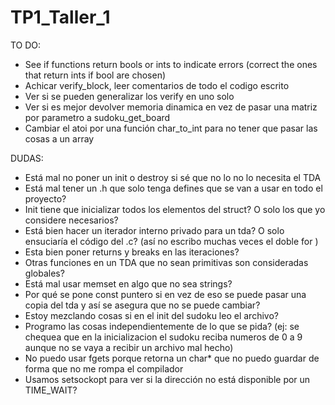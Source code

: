 # TP1_Taller_1


TO DO:

- See if functions return bools or ints to indicate errors (correct the ones that return ints if bool are chosen)
- Achicar verify_block, leer comentarios de todo el codigo escrito
- Ver si se pueden generalizar los verify en uno solo
- Ver si es mejor devolver memoria dinamica en vez de pasar una matriz por parametro a sudoku_get_board
- Cambiar el atoi por una función char_to_int para no tener que pasar las cosas a un array


DUDAS:

- Está mal no poner un init o destroy si sé que no lo no lo necesita el TDA
- Está mal tener un .h que solo tenga defines que se van a usar en todo el proyecto?
- Init tiene que inicializar todos los elementos del struct? O solo los que yo considere necesarios?
- Está bien hacer un iterador interno privado para un tda? O solo ensuciaría el código del .c? (así no escribo muchas veces el doble for )
- Esta bien poner returns y breaks en las iteraciones?
- Otras funciones en un TDA que no sean primitivas son consideradas globales?
- Está mal usar memset en algo que no sea strings?
- Por qué se pone const puntero si en vez de eso se puede pasar una copia del tda y así se asegura que no se puede cambiar?
- Estoy mezclando cosas si en el init del sudoku leo el archivo?
- Programo las cosas independientemente de lo que se pida? (ej: se chequea que en la inicializacion el sudoku reciba numeros de 0 a 9 aunque no se vaya a recibir un archivo mal hecho)
- No puedo usar fgets porque retorna un char* que no puedo guardar de forma que no me rompa el compilador
- Usamos setsockopt para ver si la dirección no está disponible por un TIME_WAIT?

